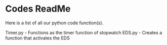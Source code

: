 # Codes ReadMe

Here is a list of all our python code function(s).

Timer.py - Functions as the timer function of stopwatch
EDS.py - Creates a function that activates the EDS
